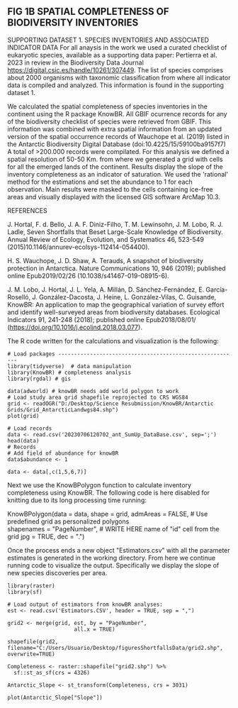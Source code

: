 
## FIG 1B SPATIAL COMPLETENESS OF BIODIVERSITY INVENTORIES 

SUPPORTING DATASET 1. SPECIES INVENTORIES AND ASSOCIATED INDICATOR DATA For all anaysis in the work we used a curated checklist of eukaryotic species, available as a supporting data paper: Pertierra et al. 2023 in review in the Biodiversity Data Journal https://digital.csic.es/handle/10261/307449. The list of species comprises about 2000 organisms with taxonomic classification from where all indicator data is compiled and analyzed. This information is found in the supporting dataset 1.

We calculated the spatial completeness of species inventories in the continent using the R package KnowBR.
All GBIF ocurrence records for any of the biodiversity checklist of species were retrieved from GBIF. This information was combined with extra spatial information from
an updated version of the spatial occurrence records of Wauchope et al. (2019) listed in the Antarctic Biodiversity Digital Database (doi:10.4225/15/59100ba9157f7) 
A total of >200.000 records were compilated. For this analysis we defined a spatial resolution of 50-50 Km. from where we generated a grid with cells for all the emerged lands of the continent.
Results display the slope of the inventory completeness as an indicator of saturation. We used the 'rational' method for the estimations and set the abundance to 1 for each observation.
Main results were masked to the cells containing ice-free areas and visually displayed with the licensed GIS software ArcMap 10.3.

REFERENCES 

J. Hortal, F. d. Bello, J. A. F. Diniz-Filho, T. M. Lewinsohn, J. M. Lobo, R. J. Ladle, Seven Shortfalls that Beset Large-Scale Knowledge of Biodiversity. Annual Review of Ecology, Evolution, and Systematics 46, 523-549 (2015)10.1146/annurev-ecolsys-112414-054400).

H. S. Wauchope, J. D. Shaw, A. Terauds, A snapshot of biodiversity protection in Antarctica. Nature Communications 10, 946 (2019); published online Epub2019/02/26 (10.1038/s41467-019-08915-6).

J. M. Lobo, J. Hortal, J. L. Yela, A. Millán, D. Sánchez-Fernández, E. García-Roselló, J. González-Dacosta, J. Heine, L. González-Vilas, C. Guisande, KnowBR: An application to map the geographical variation of survey effort and identify well-surveyed areas from biodiversity databases. Ecological Indicators 91, 241-248 (2018); published online Epub2018/08/01/ (https://doi.org/10.1016/j.ecolind.2018.03.077).

The R code written for the calculations and visualization is the following:

```{r message=FALSE, warning=FALSE}
# Load packages ---------------------------------------------------------
library(tidyverse)  # data manipulation
library(KnowBR) # completeness analysis
library(rgdal) # gis

data(adworld) # knowBR needs add world polygon to work 
# Load study area grid shapefile reprojected to CRS WGS84
grid <- readOGR("D:/Desktop/Science Resubmission/KnowBR/Antarctic Grids/Grid_AntarcticLandwgs84.shp")
plot(grid)
```

```{r message=FALSE, warning=FALSE}
# Load records
data <- read.csv('20230706120702_ant_SumUp_DataBase.csv', sep=';')
head(data)
# Records
# Add field of abundance for knowBR
data$abundance <- 1

data <- data[,c(1,5,6,7)]
```

Next we use the KnowBPolygon function to calculate inventory completeness using KnowBR. The following code is here disabled for knitting due to its long processing time running:

KnowBPolygon(data = data, 
             shape = grid, admAreas = FALSE,  # Use predefined grid as personalized polygons  
             shapenames = "PageNumber",    # WRITE HERE name of "id" cell from the grid
             jpg = TRUE, dec = ".")

Once the process ends a new object "Estimators.csv" with all the parameter estimates is generated in the working directory. From here we continue running code to visualize the output. Specifically we display the slope of new species discoveries per area.

```{r message=FALSE, warning=FALSE}
library(raster)
library(sf)

# Load output of estimators from knowBR analyses:
est <- read.csv('Estimators.CSV', header = TRUE, sep = ",")

grid2 <- merge(grid, est, by = "PageNumber",
                     all.x = TRUE)

shapefile(grid2, filename="C:/Users/Usuario/Desktop/figuresShortfallsData/grid2.shp", overwrite=TRUE)

Completeness <- raster::shapefile("grid2.shp") %>%
  sf::st_as_sf(crs = 4326)

Antarctic_Slope <- st_transform(Completeness, crs = 3031)

plot(Antarctic_Slope["Slope"])
```
